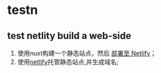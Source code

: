 # testn

## test netlity build a web-side
1.  使用nuxt构建一个静态站点，然后 [部署至 Netlify](https://zh.nuxtjs.org/faq/netlify-deployment/#%E5%85%A5%E9%97%A8 '部署地址')；
2.  使用[netlify](https://www.cnblogs.com/codernie/p/9062104.html 'netlify')托管静态站点,并生成域名;
